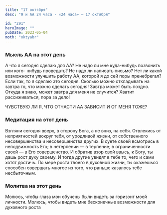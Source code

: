 ```yaml
---
title: "17 октября"
desc: "Я и АА 24 часа - «24 часа» — 17 октября"

id: "291"
heroImage: ""
pubDate: 2023-05-04
moth: "oktyabr"
---
```


### Мысль АА на этот день

А что я сегодня сделаю для АА? Не надо ли мне куда-нибудь позвонить или кого-
нибудь проведать? Не надо ли написать письмо? Нет ли какой возможности
улучшить работу АА, которой я до сей поры пренебрегал? Если так, то я сделаю
это сегодня. Сколько можно откладывать на завтра то, что можно сделать
сегодня! Завтра может быть поздно. Откуда я знаю, может завтра для меня не
случится? Хватит рассиживаться, пора за дело!

ЧУВСТВУЮ ЛИ Я, ЧТО ОТЧАСТИ АА ЗАВИСИТ И ОТ МЕНЯ ТОЖЕ?

### Медитация на этот день

Взгляни сегодня вверх, в сторону Бога, а не вниз, на себя. Отвлекись от
неприятностей вокруг тебя, от уродливой жизни, от собственного несовершенства
и несовершенства других. В суете своей всмотрись в неподвижность Его; в
нетерпении — в терпение; в ограниченности своей — в Его совершенство. И
обратив взор свой ввысь, к Богу, ты дашь рост духу своему. И тогда другие
увидят в тебе то, чего и сами хотят достичь. По мере роста твоего в духовной
жизни, ты окажешься способен совершать многое из того, что раньше казалось
тебе несбыточным.

### Молитва на этот день

Молюсь, чтобы глаза мои обучены были видеть за горизонт моей личности. Молюсь,
чтобы видеть мне бесконечные возможности для духовного роста
